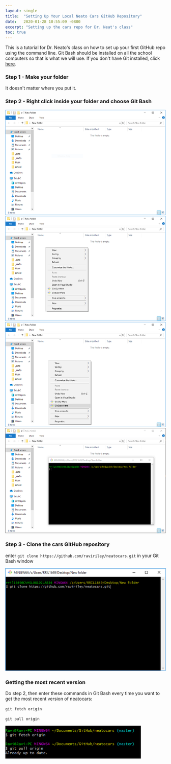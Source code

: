 ```yaml
---
layout: single
title:  "Setting Up Your Local Neato Cars GitHub Repository"
date:   2020-01-28 10:55:09 -0800
excerpt: "Setting up the cars repo for Dr. Neat's class"
toc: true
---
```

This is a tutorial for Dr. Neato's class on how to set up your first GitHub repo using the command line. Git Bash should be installed on all the school computers so that is what we will use. If you don't have Git installed, click [here](https://git-scm.com/downloads). 

### Step 1 - Make your folder

It doesn't matter where you put it.

### Step 2 - Right click inside your folder and choose Git Bash

![1](/assets/images/neatocars_tutorial/1.PNG)
![2](/assets/images/neatocars_tutorial/2.PNG)
![3](/assets/images/neatocars_tutorial/3.PNG)
![4](/assets/images/neatocars_tutorial/4.PNG)

### Step 3 - Clone the cars GitHub repository

enter `git clone https://github.com/raviriley/neatocars.git` in your Git Bash window

![5](/assets/images/neatocars_tutorial/git_clone.PNG)

### Getting the most recent version

Do step 2, then enter these commands in Git Bash every time you want to get the most recent version of neatocars:

`git fetch origin`

`git pull origin`

![6](/assets/images/neatocars_tutorial/update.PNG)

